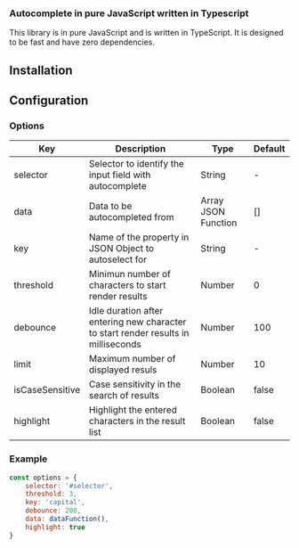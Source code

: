 ### Autocomplete in pure JavaScript written in Typescript

This library is in pure JavaScript and is written in TypeScript. It is designed to be fast and have zero dependencies.

## Installation

## Configuration

### Options
Key             | Description   | Type  |Default
----------------|---------------|-------|--------
selector        | Selector to identify the input field with autocomplete | String      | - 
data            | Data to be autocompleted from | Array JSON Function | []  
key             | Name of the property in JSON Object to autoselect for | String | -
threshold       | Minimun number of characters to start render results | Number      | 0
debounce        | Idle duration after entering new character to start render results in milliseconds| Number       | 100
limit           | Maximum number of displayed resuls | Number | 10
isCaseSensitive | Case sensitivity in the search of results | Boolean | false
highlight       | Highlight the entered characters in the result list | Boolean | false

### Example
```JavaScript
const options = {
    selector: '#selector',
    threshold: 3,
    key: 'capital',
    debounce: 200,
    data: dataFunction(),
    highlight: true
}
```
